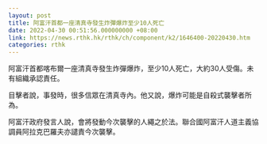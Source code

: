 ```yaml
---
layout: post
title: 阿富汗首都一座清真寺發生炸彈爆炸至少10人死亡
date: 2022-04-30 00:51:56.000000000 +08:00
link: https://news.rthk.hk/rthk/ch/component/k2/1646400-20220430.htm
categories: rthk
---
```


阿富汗首都喀布爾一座清真寺發生炸彈爆炸，至少10人死亡，大約30人受傷。未有組織承認責任。

目擊者說，事發時，很多信眾在清真寺內。他又說，爆炸可能是自殺式襲擊者所為。

阿富汗政府發言人說，會將發動今次襲擊的人繩之於法。聯合國阿富汗人道主義協調員阿拉克巴羅夫亦譴責今次襲擊。
